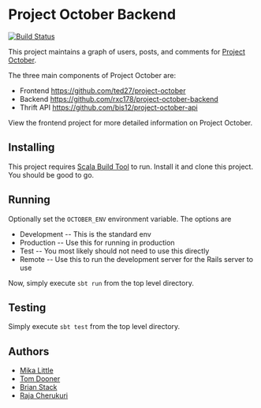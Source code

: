 Project October Backend
=======================
[![Build Status](https://api.travis-ci.org/rxc178/project-october-backend.png)](https://travis-ci.org/rxc178/project-october-backend)

This project maintains a graph of users, posts, and comments for [Project October](https://github.com/ted27/project-october).

The three main components of Project October are:

* Frontend https://github.com/ted27/project-october
* Backend https://github.com/rxc178/project-october-backend
* Thrift API https://github.com/bis12/project-october-api

View the frontend project for more detailed information on Project October.

Installing
----------
This project requires [Scala Build Tool](http://www.scala-sbt.org/) to run.  Install it and clone this project.  You should be good to go.

Running
-------
Optionally set the `OCTOBER_ENV` environment variable.  The options are

* Development -- This is the standard env
* Production -- Use this for running in production
* Test -- You most likely should not need to use this directly
* Remote -- Use this to run the development server for the Rails server to use

Now, simply execute `sbt run` from the top level directory.

Testing
-------
Simply execute `sbt test` from the top level directory.

Authors
-------
* [Mika Little](http://letsgetmikaawebsite.com)
* [Tom Dooner](http://tomdooner.com)
* [Brian Stack](http://brianstack.net)
* [Raja Cherukuri](http://rxc178.github.com/)
